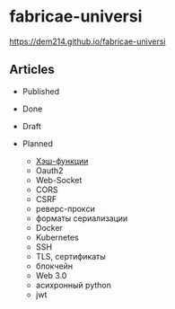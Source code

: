 # fabricae-universi

<https://dem214.github.io/fabricae-universi>

## Articles

- Published

- Done

- Draft

- Planned

    - [Хэш-функции](./_drafts/hashes.md)
    - Oauth2
    - Web-Socket
    - CORS
    - CSRF
    - реверс-прокси
    - форматы сериализации
    - Docker
    - Kubernetes
    - SSH
    - TLS, сертификаты
    - блокчейн
    - Web 3.0
    - асихронный python
    - jwt
